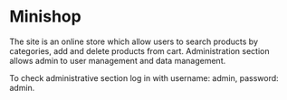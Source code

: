 # Minishop
The site is an online store which allow users to search products by categories, add and delete products from cart. 
Administration section allows admin to user management and data management. 

To check administrative section log in with username: admin, password: admin.
